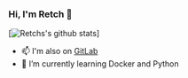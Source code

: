 ### Hi, I'm Retch 👋



[![Retchs's github stats](https://github-readme-stats.vercel.app/api?username=Retch&count_private=true&include_all_commits=true&theme=Gradient)]
</br>



- 📫 I'm also on [GitLab](https://gitlab.com/Retch)
- 🌱 I’m currently learning Docker and Python

<!--
**Retch/Retch** is a ✨ _special_ ✨ repository because its `README.md` (this file) appears on your GitHub profile.



Here are some ideas to get you started:

- 🔭 I’m currently working on ...
- 🌱 I’m currently learning ...
- 👯 I’m looking to collaborate on ...
- 🤔 I’m looking for help with ...
- 💬 Ask me about ...
- 📫 How to reach me: ...
- 😄 Pronouns: ...
- ⚡ Fun fact: ...
-->
